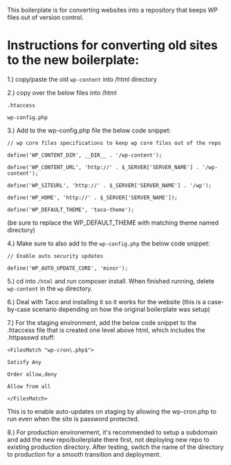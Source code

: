 This boilerplate is for converting websites into a repository that keeps WP files out of version control.

# Instructions for converting old sites to the new boilerplate:

1.) copy/paste the old `wp-content` into /html directory

2.) copy over the below files into /html

`.htaccess`

`wp-config.php`

3.) Add to the wp-config.php file the below code snippet:

`// wp core files specifications to keep wp core files out of the repo`

`define('WP_CONTENT_DIR', __DIR__ . '/wp-content');`

`define('WP_CONTENT_URL', 'http://' . $_SERVER['SERVER_NAME'] . '/wp-content');`

`define('WP_SITEURL', 'http://' . $_SERVER['SERVER_NAME'] . '/wp');`

`define('WP_HOME', 'http://' . $_SERVER['SERVER_NAME']);`

`define('WP_DEFAULT_THEME', 'taco-theme');`

(be sure to replace the WP_DEFAULT_THEME with matching theme named directory)

4.) Make sure to also add to the `wp-config.php` the below code snippet:

`// Enable auto security updates`

`define('WP_AUTO_UPDATE_CORE', 'minor');`

5.) cd into `/html` and run composer install. When finished running, delete `wp-content` in the `wp` directory.

6.) Deal with Taco and installing it so it works for the website (this is a case-by-case scenario depending on how the original boilerplate was setup)

7.) For the staging environment, add the below code snippet to the .htaccess file that is created one level above html, which includes the .httpasswd stuff:

`<FilesMatch "wp-cron\.php$">`

`Satisfy Any`

`Order allow,deny`

`Allow from all`

`</FilesMatch>`

This is to enable auto-updates on staging by allowing the wp-cron.php to run even when the site is password protected.

8.) For production environement, it's recommended to setup a subdomain and add the new repo/boilerplate there first, not deploying new repo to existing production directory. After testing, switch the name of the directory to production for a smooth transition and deployment.




